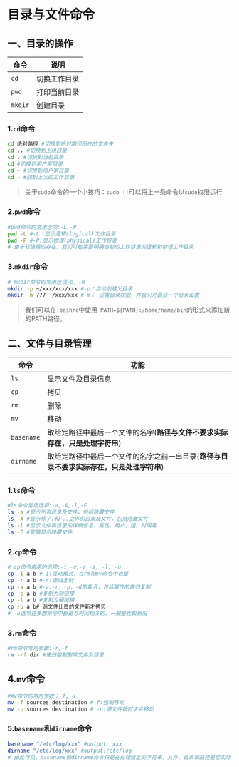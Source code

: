 # 目录与文件命令

## 一、目录的操作

| 命令    | 说明         |
| ------- | ------------ |
| `cd`    | 切换工作目录 |
| `pwd`   | 打印当前目录 |
| `mkdir` | 创建目录     |

### 1.`cd`命令

```bash
cd 绝对路径 #切换到绝对路径所在的文件夹
cd .. #切换到上级目录
cd . #切换到当前目录
cd #切换到用户家目录
cd ~ #切换到用户家目录
cd - #回到上次的工作目录
```

> 关于`sudo`命令的一个小技巧：`sudo !!`可以将上一条命令以`sudo`权限运行

### 2.`pwd`命令

```bash
#pwd命令的常用选项:-L,-P
pwd -L #-L：显示逻辑(logical)工作目录
pwd -P #-P:显示物理(physical)工作目录
# 由于软链接的存在，我们可能需要明确当前的工作目录的逻辑和物理工作目录
```

### 3.`mkdir`命令

```bash
# mkdir命令的常用选项-p，-m
mkdir -p ~/xxx/xxx/xxx #-p：自动创建父目录
mkdir -m 777 ~/xxx/xxx #-m： 设置目录权限，并且只对最后一个目录设置
```



> 我们可以在`.bashrc`中使用` PATH=${PATH}:/home/name/bin`的形式来添加新的PATH路径。



## 二、文件与目录管理

| 命令       | 功能                                                         |
| ---------- | ------------------------------------------------------------ |
| `ls`       | 显示文件及目录信息                                           |
| `cp`       | 拷贝                                                         |
| `rm`       | 删除                                                         |
| `mv`       | 移动                                                         |
| `basename` | 取给定路径中最后一个文件的名字(**路径与文件不要求实际存在，只是处理字符串**) |
| `dirname`  | 取给定路径中最后一个文件的名字之前一串目录(**路径与目录不要求实际存在，只是处理字符串**) |

### 1.`ls`命令

```bash
#ls命令常用选项:-a,-A,-l,-F
ls -a #显示所有目录及文件，包括隐藏文件
ls -A #显示除了.和 ..之外的目录及文件，包括隐藏文件
ls -l #显示文件和目录的详细信息，属性，用户，组，时间等
ls -F #能够显示隐藏文件
```



### 2.`cp`命令

```bash
# cp命令常用的选项:-i,-r,-a,-s, -l, -u
cp -i a b #-i:互动模式，在rm和mv命令中也是
cp -r a b #-r:递归复制
cp -a a b #-a:-r，-p，-d的集合，包括属性的递归复制
cp -s a b #复制为软链接
cp -l a b #复制为硬链接
cp -u a b# 源文件比目的文件新才拷贝
# -u选项在多数命令中都是与时间相关的，一般是比较新旧
```



### 3.`rm`命令

```bash
#rm命令常用参数:-r,-f
rm -rf dir #递归强制删除文件及目录
```



## 4.`mv`命令

```bash
#mv命令的常用参数：-f,-u
mv -f sources destination #-f:强制移动
mv -u sources destination # -u:源文件新时才会移动
```



### 5.`basename`和`dirname`命令

```bash
basename "/etc/log/xxx" #output: xxx
dirname "/etc/log/xxx" #output:/etc/log
# 由此可见，basename和dirname命令只是在处理给定的字符串，文件、目录和路径是否实际存在不影响结果
```

